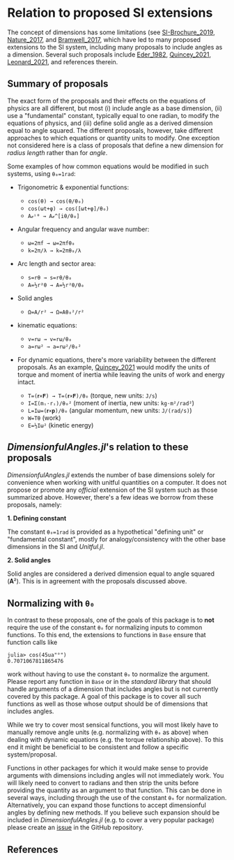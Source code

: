 # Relation to proposed SI extensions

The concept of dimensions has some limitations (see [SI-Brochure_2019](@cite), [Nature_2017](@cite), and [Bramwell_2017](@cite), which have led to many proposed extensions to the SI system, including many proposals to include angles as a dimension.
Several such proposals include [Eder_1982](@cite), [Quincey_2021](@cite), [Leonard_2021](@cite), and references therein.

## Summary of proposals

The exact form of the proposals and their effects on the equations of physics are all
different, but most (i) include angle as a base dimension, (ii) use a "fundamental"
constant, typically equal to one radian, to modify the equations of physics, and (iii)
define solid angle as a derived dimension equal to angle squared.
The different proposals, however, take different approaches to which equations or
quantity units to modify. 
One exception not considered here is a class of proposals that define a new dimension for *radius length* rather than for *angle*.

Some examples of how common equations would be modified in such systems, using ``θ₀=1rad``:

  - Trigonometric & exponential functions:

      + ``cos(θ) → cos(θ/θ₀)``
      + ``cos(ωt+φ) → cos([ωt+φ]/θ₀)``
      + ``Aℯⁱᶿ → Aℯ^[iθ/θ₀]``

  - Angular frequency and angular wave number:

      + ``ω=2πf → ω=2πfθ₀``
      + ``k=2π/λ → k=2πθ₀/λ``

  - Arc length and sector area:

      + ``s=rθ → s=rθ/θ₀``
      + ``A=½r²θ → A=½r²θ/θ₀``

  - Solid angles
      + ``Ω=A/r² → Ω=Aθ₀²/r²``

  - kinematic equations:

      + ``v=rω → v=rω/θ₀``
      + ``a=rω² → a=rω²/θ₀²``

  - For dynamic equations, there's more variability between the different proposals.
    As an example, [Quincey_2021](@cite) would modify the units of torque and moment of inertia while leaving the units of work and energy intact.

      + ``T=(𝐫×𝐅) → T=(𝐫×𝐅)/θ₀`` (torque, new units: ``J/s``)
      + ``I=Σ(mᵢ⋅rᵢ)/θ₀²`` (moment of inertia, new units: ``kg⋅m²/rad²``)
      + ``L=Iω=(𝐫×𝐩)/θ₀`` (angular momentum, new units: ``J/(rad/s)``)
      + ``W=Tθ`` (work)
      + ``E=½Iω²`` (kinetic energy)

## *DimensionfulAngles.jl*'s relation to these proposals

*DimensionfulAngles.jl* extends the number of base dimensions solely for convenience when working with unitful quantities on a computer.
It does not propose or promote any *official* extension of the SI system such as those summarized above.
However, there's a few ideas we borrow from these proposals, namely:

**1. Defining constant**

The constant `θ₀=1rad` is provided as a hypothetical "defining unit" or "fundamental constant", mostly for analogy/consistency with the other base dimensions in the SI and *Unitful.jl*.

**2. Solid angles**

Solid angles are considered a derived dimension equal to angle squared (𝐀²).
This is in agreement with the proposals discussed above.

## Normalizing with `θ₀`
In contrast to these proposals, one of the goals of this package is to **not** require the use of the constant `θ₀` for normalizing inputs to common functions.
To this end, the extensions to functions in `Base` ensure that function calls like

```jldoctest; setup = :(using DimensionfulAngles), filter = r"(\\d*).(\\d{1,10})\\d+" => s"\\1.\\2"
julia> cos(45ua"°")
0.7071067811865476
```

work without having to use the constant `θ₀` to normalize the argument.
Please report any function in `Base` or in the *standard library* that should handle arguments of a dimension that includes angles but is not currently covered by this package.
A goal of this package is to cover all such functions as well as those whose output should be of dimensions that includes angles.

While we try to cover most sensical functions, you will most likely have to manually remove angle units (e.g. normalizing with `θ₀` as above) when dealing with dynamic equations (e.g. the torque relationship above).
To this end it might be beneficial to be consistent and follow a specific system/proposal.

Functions in other packages for which it would make sense to provide arguments with dimensions including angles will not immediately work.
You will likely need to convert to radians and then strip the units before providing the quantity as an argument to that function.
This can be done in several ways, including through the use of the constant `θ₀` for normalization.
Alternatively, you can expand those functions to accept dimensionful angles by defining new methods.
If you believe such expansion should be included in *DimensionfulAngles.jl* (e.g. to cover a very popular package) please create an [issue](https://github.com/cmichelenstrofer/DimensionfulAngles.jl/issues) in the GitHub repository.

## References

```@bibliography
```
